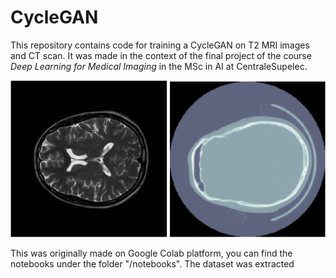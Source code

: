 # CycleGAN
This repository contains code for training  a CycleGAN on T2 MRI images and CT scan. It was made in the context of the final project of the course *Deep Learning for Medical Imaging* in the MSc in AI at CentraleSupelec.

![alt text](ct_scan_mri.PNG "Title")

This was originally made on Google Colab platform, you can find the notebooks under the folder "/notebooks". The dataset was extracted 
<!--stackedit_data:
eyJoaXN0b3J5IjpbLTkxNDA5MDA2MSw5MzAyMTQ5MzFdfQ==
-->